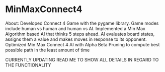 # MinMaxConnect4


About:
Developed Connect 4 Game with the pygame library. Game modes include human vs human and human vs AI. Implemented a Min Max Algorithm based AI that thinks 5 steps ahead. AI evaluates board states, assigns them a value and makes moves in response to its opponent. Optimized Min Max Connect 4 AI with Alpha Beta Pruning to compute best possible path in the least amount of time 

CURRENTLY UPDATING READ ME TO SHOW ALL DETAILS IN REGARD TO THE FUNCTIONALITY
